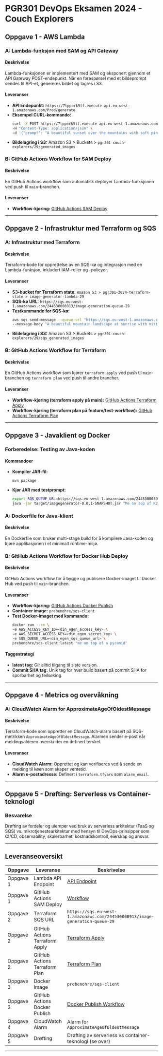 # PGR301 DevOps Eksamen 2024 - Couch Explorers

## Oppgave 1 - AWS Lambda

### A: Lambda-funksjon med SAM og API Gateway

#### Beskrivelse
Lambda-funksjonen er implementert med SAM og eksponert gjennom et API Gateway POST-endepunkt. Når en forespørsel med et bildeprompt sendes til API-et, genereres bildet og lagres i S3.

#### Leveranser
- **API Endepunkt:** `https://7tppork5tf.execute-api.eu-west-1.amazonaws.com/Prod/generate`
- **Eksempel CURL-kommando:**
    ```bash
    curl -X POST https://7tppork5tf.execute-api.eu-west-1.amazonaws.com/Prod/generate \
    -H "Content-Type: application/json" \
    -d '{"prompt": "A beautiful sunset over the mountains with soft pink and orange hues."}'
    ```
- **Bildelagring i S3:** Amazon S3 > Buckets > `pgr301-couch-explorers/29/generated_images`

### B: GitHub Actions Workflow for SAM Deploy

#### Beskrivelse
En GitHub Actions workflow som automatisk deployer Lambda-funksjonen ved push til `main`-branchen.

#### Leveranser
- **Workflow-kjøring:** [GitHub Actions SAM Deploy](https://github.com/prebenohre/PGR301-DevOps-Exam/actions/runs/11824291833/job/32945471053)

---

## Oppgave 2 - Infrastruktur med Terraform og SQS

### A: Infrastruktur med Terraform

#### Beskrivelse
Terraform-kode for opprettelse av en SQS-kø og integrasjon med en Lambda-funksjon, inkludert IAM-roller og -policyer.

#### Leveranser
- **S3-bucket for Terraform state:** `Amazon S3 > pgr301-2024-terraform-state > image-generator-lambda-29`
- **SQS-kø URL:** `https://sqs.eu-west-1.amazonaws.com/244530008913/image-generation-queue-29`
- **Testkommando for SQS-kø:**
    ```bash
    aws sqs send-message --queue-url "https://sqs.eu-west-1.amazonaws.com/244530008913/image-generation-queue-29" \
    --message-body "A beautiful mountain landscape at sunrise with mist." --output json
    ```
- **Bildelagring i S3:** Amazon S3 > Buckets > `pgr301-couch-explorers/29/sqs_generated_images`

### B: GitHub Actions Workflow for Terraform

#### Beskrivelse
En GitHub Actions workflow som kjører `terraform apply` ved push til `main`-branchen og `terraform plan` ved push til andre brancher.

#### Leveranser
- **Workflow-kjøring (terraform apply på main):** [GitHub Actions Terraform Apply](https://github.com/prebenohre/PGR301-DevOps-Exam/actions/runs/11852263979/job/33030123146)
- **Workflow-kjøring (terraform plan på feature/test-workflow):** [GitHub Actions Terraform Plan](https://github.com/prebenohre/PGR301-DevOps-Exam/actions/runs/11852236051/job/33030042683)

---

## Oppgave 3 - Javaklient og Docker

### Forberedelse: Testing av Java-koden

#### Kommandoer
- **Kompiler JAR-fil:**
    ```bash
    mvn package
    ```
- **Kjør JAR med testprompt:**
    ```bash
    export SQS_QUEUE_URL=https://sqs.eu-west-1.amazonaws.com/244530008913/image-generation-queue-29
    java -jar target/imagegenerator-0.0.1-SNAPSHOT.jar "Me on top of K2"
    ```

### A: Dockerfile for Java-klient

#### Beskrivelse
En Dockerfile som bruker multi-stage build for å kompilere Java-koden og kjøre applikasjonen i et minimalt runtime-miljø.

### B: GitHub Actions Workflow for Docker Hub Deploy

#### Beskrivelse
GitHub Actions workflow for å bygge og publisere Docker-imaget til Docker Hub ved push til `main`-branchen.

#### Leveranser
- **Workflow-kjøring:** [GitHub Actions Docker Publish](https://github.com/prebenohre/PGR301-DevOps-Exam/actions/runs/11862805143/job/33062977331)
- **Container image:** `prebenohre/sqs-client`
- **Test Docker-imaget med kommando:**
    ```bash
    docker run --rm \
    -e AWS_ACCESS_KEY_ID=<din_egen_access_key> \
    -e AWS_SECRET_ACCESS_KEY=<din_egen_secret_key> \
    -e SQS_QUEUE_URL=<din_egen_sqs_queue_url> \
    prebenohre/sqs-client:latest "me on top of a pyramid"
    ```

#### Taggestrategi
- **latest tag:** Gir alltid tilgang til siste versjon.
- **Commit SHA tag:** Unik tag for hver build basert på commit SHA for sporbarhet og feilsøking.

---

## Oppgave 4 - Metrics og overvåkning

### A: CloudWatch Alarm for ApproximateAgeOfOldestMessage

#### Beskrivelse
Terraform-kode som oppretter en CloudWatch-alarm basert på SQS-metrikken `ApproximateAgeOfOldestMessage`. Alarmen sender e-post når meldingsalderen overskrider en definert terskel.

#### Leveranser
- **CloudWatch Alarm:** Opprettet og kan verifiseres ved å sende en melding til køen som skaper ventetid.
- **Alarm e-postadresse:** Definert i `terraform.tfvars` som `alarm_email`.

---

## Oppgave 5 - Drøfting: Serverless vs Container-teknologi

### Besvarelse
Drøfting av fordeler og ulemper ved bruk av serverless arkitektur (FaaS og SQS) vs. mikrotjenestearkitektur med hensyn til DevOps-prinsipper som CI/CD, observability, skalerbarhet, kostnadskontroll, eierskap og ansvar.

---

## Leveranseoversikt

| Oppgave    | Leveranse                                          | Beskrivelse                                                                                         |
|------------|----------------------------------------------------|-----------------------------------------------------------------------------------------------------|
| Oppgave 1  | Lambda API Endpoint                                | [API Endpoint](https://7tppork5tf.execute-api.eu-west-1.amazonaws.com/Prod/generate)                |
| Oppgave 1  | GitHub Actions SAM Deploy                          | [Workflow](https://github.com/prebenohre/PGR301-DevOps-Exam/actions/runs/11824291833/job/32945471053) |
| Oppgave 2  | Terraform SQS URL                                  | `https://sqs.eu-west-1.amazonaws.com/244530008913/image-generation-queue-29`                        |
| Oppgave 2  | GitHub Actions Terraform Apply                     | [Terraform Apply](https://github.com/prebenohre/PGR301-DevOps-Exam/actions/runs/11852263979/job/33030123146) |
| Oppgave 2  | GitHub Actions Terraform Plan                      | [Terraform Plan](https://github.com/prebenohre/PGR301-DevOps-Exam/actions/runs/11852236051/job/33030042683) |
| Oppgave 3  | Docker Image                                       | `prebenohre/sqs-client`                                                                             |
| Oppgave 3  | GitHub Actions Docker Publish                      | [Docker Publish Workflow](https://github.com/prebenohre/PGR301-DevOps-Exam/actions/runs/11862805143/job/33062977331) |
| Oppgave 4  | CloudWatch Alarm                                   | Alarm for `ApproximateAgeOfOldestMessage`                                                           |
| Oppgave 5  | Drøfting                                           | Drøfting av serverless vs container-teknologi (se over)                                             |

---
